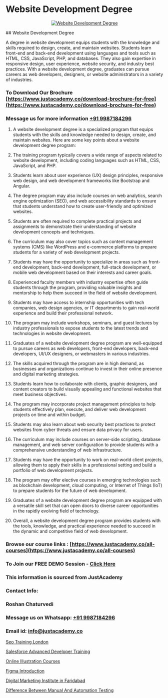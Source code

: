# Website Development Degree

<p align="center">
  <a href="https://justacademy.co/program-detail/full-stack-web-development">
    <img src="https://justacademy.co/storage2/program_images/1704700371.webp" alt="Website Development Degree">
  </a>
</p>
## Website Development Degree

A degree in website development equips students with the knowledge and skills required to design, create, and maintain websites. Students learn front-end and back-end development using languages and tools such as HTML, CSS, JavaScript, PHP, and databases. They also gain expertise in responsive design, user experience, website security, and industry best practices. With a website development degree, graduates can pursue careers as web developers, designers, or website administrators in a variety of industries.
### To Download Our Brochure [https://www.justacademy.co/download-brochure-for-free](https://www.justacademy.co/download-brochure-for-free)
### Message us for more information [+91 9987184296](https://api.whatsapp.com/send?phone=919987184296)
1) A website development degree is a specialized program that equips students with the skills and knowledge needed to design, create, and maintain websites. Here are some key points about a website development degree program:

2) The training program typically covers a wide range of aspects related to website development, including coding languages such as HTML, CSS, JavaScript, and PHP.

3) Students learn about user experience (UX) design principles, responsive web design, and web development frameworks like Bootstrap and Angular.

4) The degree program may also include courses on web analytics, search engine optimization (SEO), and web accessibility standards to ensure that students understand how to create user-friendly and optimized websites.

5) Students are often required to complete practical projects and assignments to demonstrate their understanding of website development concepts and techniques.

6) The curriculum may also cover topics such as content management systems (CMS) like WordPress and e-commerce platforms to prepare students for a variety of web development projects.

7) Students may have the opportunity to specialize in areas such as front-end development, back-end development, full-stack development, or mobile web development based on their interests and career goals.

8) Experienced faculty members with industry expertise often guide students through the program, providing valuable insights and mentorship to help them succeed in the field of website development.

9) Students may have access to internship opportunities with tech companies, web design agencies, or IT departments to gain real-world experience and build their professional network.

10) The program may include workshops, seminars, and guest lectures by industry professionals to expose students to the latest trends and technologies in website development.

11) Graduates of a website development degree program are well-equipped to pursue careers as web developers, front-end developers, back-end developers, UI/UX designers, or webmasters in various industries.

12) The skills acquired through the program are in high demand, as businesses and organizations continue to invest in their online presence and digital marketing strategies.

13) Students learn how to collaborate with clients, graphic designers, and content creators to build visually appealing and functional websites that meet business objectives.

14) The program may incorporate project management principles to help students effectively plan, execute, and deliver web development projects on time and within budget.

15) Students may also learn about web security best practices to protect websites from cyber threats and ensure data privacy for users.

16) The curriculum may include courses on server-side scripting, database management, and web server configuration to provide students with a comprehensive understanding of web infrastructure.

17) Students may have the opportunity to work on real-world client projects, allowing them to apply their skills in a professional setting and build a portfolio of web development projects.

18) The program may offer elective courses in emerging technologies such as blockchain development, cloud computing, or Internet of Things (IoT) to prepare students for the future of web development.

19) Graduates of a website development degree program are equipped with a versatile skill set that can open doors to diverse career opportunities in the rapidly evolving field of technology.

20) Overall, a website development degree program provides students with the tools, knowledge, and practical experience needed to succeed in the dynamic and competitive field of web development.

### Browse our course links : [https://www.justacademy.co/all-courses](https://www.justacademy.co/all-courses) 
### To Join our FREE DEMO Session - [Click Here](https://www.justacademy.co/register-for-course-demo)


### This information is sourced from JustAcademy
### Contact Info:
### Roshan Chaturvedi
### Message us on Whatsapp: [+91 9987184296](https://api.whatsapp.com/send?phone=919987184296)
### Email id: [info@justacademy.co](mailto:info@justacademy.co)
                
[Seo Training London](https://www.linkedin.com/pulse/seo-training-london-justacademy-london-k6mpf?trackingId=6EURfEiVXjlbRIsILswU%2Fg%3D%3D&lipi=urn%3Ali%3Apage%3Ad_flagship3_company_admin%3BosK2%2F2EMSuK0OJgUxbYcDg%3D%3D)

[Salesforce Advanced Developer Training](https://www.linkedin.com/pulse/salesforce-advanced-developer-training-justacademy-new-york-had4f?trackingId=EVydwjsAeyXOESNPY6AhMA%3D%3D&lipi=urn%3Ali%3Apage%3Ad_flagship3_company_admin%3BwtQD6Pu0R9K1Ka8Wqh4DGA%3D%3D)

[Online Illustration Courses](https://medium.com/@namusn/online-illustration-courses-1542c7e5ece9)

[Figma Introduction](https://medium.com/@kumarishimmi99/figma-introduction-0c3b3824347e)

[Digital Marketing Institute in Faridabad](https://justacademyin.github.io/justacademy/digital-marketing-institute-in-faridabad)

[Difference Between Manual And Automation Testing](https://justacademyin.github.io/justacademy/difference-between-manual-and-automation-testing)

